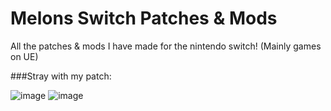 # Melons Switch Patches & Mods
All the patches & mods I have made for the nintendo switch!
(Mainly games on UE)

###Stray with my patch:

![image](https://github.com/user-attachments/assets/9cb89753-6d02-44ce-af3f-482ba89ecb2b)
![image](https://github.com/user-attachments/assets/d9d3c9e1-c8ce-44a1-928d-2632fefddf17)
